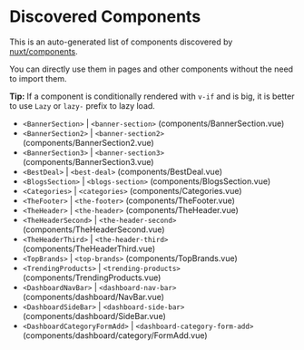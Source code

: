 # Discovered Components

This is an auto-generated list of components discovered by [nuxt/components](https://github.com/nuxt/components).

You can directly use them in pages and other components without the need to import them.

**Tip:** If a component is conditionally rendered with `v-if` and is big, it is better to use `Lazy` or `lazy-` prefix to lazy load.

- `<BannerSection>` | `<banner-section>` (components/BannerSection.vue)
- `<BannerSection2>` | `<banner-section2>` (components/BannerSection2.vue)
- `<BannerSection3>` | `<banner-section3>` (components/BannerSection3.vue)
- `<BestDeal>` | `<best-deal>` (components/BestDeal.vue)
- `<BlogsSection>` | `<blogs-section>` (components/BlogsSection.vue)
- `<Categories>` | `<categories>` (components/Categories.vue)
- `<TheFooter>` | `<the-footer>` (components/TheFooter.vue)
- `<TheHeader>` | `<the-header>` (components/TheHeader.vue)
- `<TheHeaderSecond>` | `<the-header-second>` (components/TheHeaderSecond.vue)
- `<TheHeaderThird>` | `<the-header-third>` (components/TheHeaderThird.vue)
- `<TopBrands>` | `<top-brands>` (components/TopBrands.vue)
- `<TrendingProducts>` | `<trending-products>` (components/TrendingProducts.vue)
- `<DashboardNavBar>` | `<dashboard-nav-bar>` (components/dashboard/NavBar.vue)
- `<DashboardSideBar>` | `<dashboard-side-bar>` (components/dashboard/SideBar.vue)
- `<DashboardCategoryFormAdd>` | `<dashboard-category-form-add>` (components/dashboard/category/FormAdd.vue)

